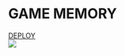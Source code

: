 # GAME MEMORY
[DEPLOY](https://vercel.com/patapiks/memory-game/6wwn6c1jg)  
<image src="./screenshot.png">
